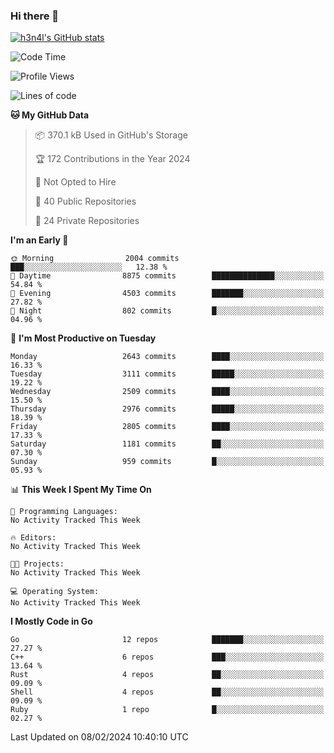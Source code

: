### Hi there 👋

[![h3n4l's GitHub stats](https://github-readme-stats.vercel.app/api?username=h3n4l&count_private=true&show_icons=true&theme=radical)](https://github.com/h3n4l/github-readme-stats)

<!--START_SECTION:waka-->
![Code Time](http://img.shields.io/badge/Code%20Time-1%2C836%20hrs%2017%20mins-blue)

![Profile Views](http://img.shields.io/badge/Profile%20Views-0-blue)

![Lines of code](https://img.shields.io/badge/From%20Hello%20World%20I%27ve%20Written-4.7%20million%20lines%20of%20code-blue)

**🐱 My GitHub Data** 

> 📦 370.1 kB Used in GitHub's Storage 
 > 
> 🏆 172 Contributions in the Year 2024
 > 
> 🚫 Not Opted to Hire
 > 
> 📜 40 Public Repositories 
 > 
> 🔑 24 Private Repositories 
 > 
**I'm an Early 🐤** 

```text
🌞 Morning                2004 commits        ███░░░░░░░░░░░░░░░░░░░░░░   12.38 % 
🌆 Daytime                8875 commits        ██████████████░░░░░░░░░░░   54.84 % 
🌃 Evening                4503 commits        ███████░░░░░░░░░░░░░░░░░░   27.82 % 
🌙 Night                  802 commits         █░░░░░░░░░░░░░░░░░░░░░░░░   04.96 % 
```
📅 **I'm Most Productive on Tuesday** 

```text
Monday                   2643 commits        ████░░░░░░░░░░░░░░░░░░░░░   16.33 % 
Tuesday                  3111 commits        █████░░░░░░░░░░░░░░░░░░░░   19.22 % 
Wednesday                2509 commits        ████░░░░░░░░░░░░░░░░░░░░░   15.50 % 
Thursday                 2976 commits        █████░░░░░░░░░░░░░░░░░░░░   18.39 % 
Friday                   2805 commits        ████░░░░░░░░░░░░░░░░░░░░░   17.33 % 
Saturday                 1181 commits        ██░░░░░░░░░░░░░░░░░░░░░░░   07.30 % 
Sunday                   959 commits         █░░░░░░░░░░░░░░░░░░░░░░░░   05.93 % 
```


📊 **This Week I Spent My Time On** 

```text
💬 Programming Languages: 
No Activity Tracked This Week

🔥 Editors: 
No Activity Tracked This Week

🐱‍💻 Projects: 
No Activity Tracked This Week

💻 Operating System: 
No Activity Tracked This Week
```

**I Mostly Code in Go** 

```text
Go                       12 repos            ███████░░░░░░░░░░░░░░░░░░   27.27 % 
C++                      6 repos             ███░░░░░░░░░░░░░░░░░░░░░░   13.64 % 
Rust                     4 repos             ██░░░░░░░░░░░░░░░░░░░░░░░   09.09 % 
Shell                    4 repos             ██░░░░░░░░░░░░░░░░░░░░░░░   09.09 % 
Ruby                     1 repo              █░░░░░░░░░░░░░░░░░░░░░░░░   02.27 % 
```




 Last Updated on 08/02/2024 10:40:10 UTC
<!--END_SECTION:waka-->

